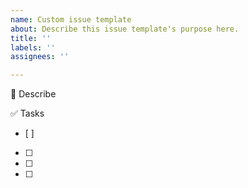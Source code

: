 ```yaml
---
name: Custom issue template
about: Describe this issue template's purpose here.
title: ''
labels: ''
assignees: ''

---
```


🔨 Describe


✅ Tasks
* [ ] 
* [ ] 
* [ ] 
* [ ]

